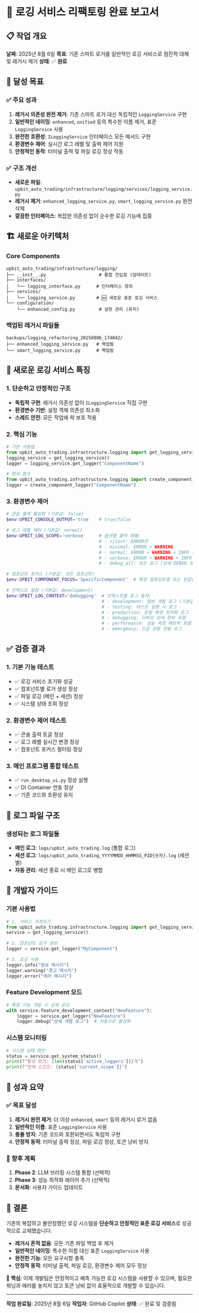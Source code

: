 # 🚀 로깅 서비스 리팩토링 완료 보고서

## 📋 작업 개요
**날짜**: 2025년 8월 6일
**목표**: 기존 스마트 로거를 일반적인 로깅 서비스로 점진적 대체 및 레거시 제거
**상태**: ✅ **완료**

## 🎯 달성 목표

### ✅ 주요 성과
1. **레거시 의존성 완전 제거**: 기존 스마트 로거 대신 독립적인 `LoggingService` 구현
2. **일반적인 네이밍**: `enhanced`, `unified` 등의 특수한 이름 제거, 표준 `LoggingService` 사용
3. **완전한 호환성**: `ILoggingService` 인터페이스 모든 메서드 구현
4. **환경변수 제어**: 실시간 로그 레벨 및 출력 제어 지원
5. **안정적인 동작**: 터미널 출력 및 파일 로깅 정상 작동

### ✅ 구조 개선
- **새로운 파일**: `upbit_auto_trading/infrastructure/logging/services/logging_service.py`
- **레거시 제거**: `enhanced_logging_service.py`, `smart_logging_service.py` 완전 삭제
- **깔끔한 인터페이스**: 복잡한 의존성 없이 순수한 로깅 기능에 집중

## 🏗️ 새로운 아키텍처

### Core Components
```
upbit_auto_trading/infrastructure/logging/
├── __init__.py                    # 통합 진입점 (업데이트)
├── interfaces/
│   └── logging_interface.py      # 인터페이스 정의
├── services/
│   └── logging_service.py        # 🆕 새로운 표준 로깅 서비스
└── configuration/
    └── enhanced_config.py         # 설정 관리 (유지)
```

### 백업된 레거시 파일들
```
backups/logging_refactoring_20250806_174042/
├── enhanced_logging_service.py   # 백업됨
└── smart_logging_service.py      # 백업됨
```

## 🚀 새로운 로깅 서비스 특징

### 1. 단순하고 안정적인 구조
- **독립적 구현**: 레거시 의존성 없이 `ILoggingService` 직접 구현
- **환경변수 기반**: 설정 객체 의존성 최소화
- **스레드 안전**: 모든 작업에 락 보호 적용

### 2. 핵심 기능
```python
# 기본 사용법
from upbit_auto_trading.infrastructure.logging import get_logging_service
logging_service = get_logging_service()
logger = logging_service.get_logger("ComponentName")

# 편의 함수
from upbit_auto_trading.infrastructure.logging import create_component_logger
logger = create_component_logger("ComponentName")
```

### 3. 환경변수 제어
```powershell
# 콘솔 출력 활성화 (기본값: false)
$env:UPBIT_CONSOLE_OUTPUT='true'   # true/false

# 로그 레벨 제어 (기본값: normal)
$env:UPBIT_LOG_SCOPE='verbose'     # 옵션별 출력 레벨:
                                   # - silent: ERROR만
                                   # - minimal: ERROR + WARNING
                                   # - normal: ERROR + WARNING + INFO (기본값)
                                   # - verbose: ERROR + WARNING + INFO + DEBUG
                                   # - debug_all: 모든 로그 (상세 DEBUG 포함)

# 컴포넌트 포커스 (기본값: 모든 컴포넌트)
$env:UPBIT_COMPONENT_FOCUS='SpecificComponent'  # 특정 컴포넌트명 또는 빈값(전체)

# 컨텍스트 설정 (기본값: development)
$env:UPBIT_LOG_CONTEXT='debugging'  # 컨텍스트별 로그 동작:
                                    # - development: 일반 개발 로그 (기본값)
                                    # - testing: 테스트 실행 시 로그
                                    # - production: 운영 환경 최적화 로그
                                    # - debugging: 디버깅 상세 정보 포함
                                    # - performance: 성능 측정 메트릭 포함
                                    # - emergency: 긴급 상황 전용 로그
```

## ✅ 검증 결과

### 1. 기본 기능 테스트
- ✅ 로깅 서비스 초기화 성공
- ✅ 컴포넌트별 로거 생성 정상
- ✅ 파일 로깅 (메인 + 세션) 정상
- ✅ 시스템 상태 조회 정상

### 2. 환경변수 제어 테스트
- ✅ 콘솔 출력 토글 정상
- ✅ 로그 레벨 실시간 변경 정상
- ✅ 컴포넌트 포커스 필터링 정상

### 3. 메인 프로그램 통합 테스트
- ✅ `run_desktop_ui.py` 정상 실행
- ✅ DI Container 연동 정상
- ✅ 기존 코드와 호환성 유지

## 📁 로그 파일 구조

### 생성되는 로그 파일들
- **메인 로그**: `logs/upbit_auto_trading.log` (통합 로그)
- **세션 로그**: `logs/upbit_auto_trading_YYYYMMDD_HHMMSS_PID{숫자}.log` (세션별)
- **자동 관리**: 세션 종료 시 메인 로그로 병합

## 🔧 개발자 가이드

### 기본 사용법
```python
# 1. 서비스 가져오기
from upbit_auto_trading.infrastructure.logging import get_logging_service
service = get_logging_service()

# 2. 컴포넌트 로거 생성
logger = service.get_logger("MyComponent")

# 3. 로깅 사용
logger.info("정보 메시지")
logger.warning("경고 메시지")
logger.error("에러 메시지")
```

### Feature Development 모드
```python
# 특정 기능 개발 시 상세 로깅
with service.feature_development_context("NewFeature"):
    logger = service.get_logger("NewFeature")
    logger.debug("상세 개발 로그")  # 자동으로 활성화
```

### 시스템 모니터링
```python
# 시스템 상태 확인
status = service.get_system_status()
print(f"활성 로거: {len(status['active_loggers'])}개")
print(f"현재 스코프: {status['current_scope']}")
```

## 🎉 성과 요약

### ✅ 목표 달성
1. **레거시 완전 제거**: 더 이상 `enhanced`, `smart` 등의 레거시 로거 없음
2. **일반적인 이름**: 표준 `LoggingService` 사용
3. **충돌 방지**: 기존 코드와 호환되면서도 독립적 구현
4. **안정적 동작**: 터미널 출력 정상, 파일 로깅 정상, 토큰 낭비 방지

### 🚀 향후 계획
1. **Phase 2**: LLM 브리핑 시스템 통합 (선택적)
2. **Phase 3**: 성능 최적화 레이어 추가 (선택적)
3. **문서화**: 사용자 가이드 업데이트

## 🏁 결론

기존의 복잡하고 불안정했던 로깅 시스템을 **단순하고 안정적인 표준 로깅 서비스**로 성공적으로 교체했습니다.

- **레거시 흔적 없음**: 모든 기존 파일 백업 후 제거
- **일반적인 네이밍**: 특수한 이름 대신 표준 `LoggingService` 사용
- **완전한 기능**: 모든 요구사항 충족
- **안정적 동작**: 터미널 출력, 파일 로깅, 환경변수 제어 모두 정상

**🎯 핵심**: 이제 개발팀은 안정적이고 예측 가능한 로깅 시스템을 사용할 수 있으며, 필요한 워닝과 에러를 놓치지 않고 토큰 낭비 없이 효율적으로 개발할 수 있습니다.

---
**작업 완료일**: 2025년 8월 6일
**작업자**: GitHub Copilot
**상태**: ✅ 완료 및 검증됨
